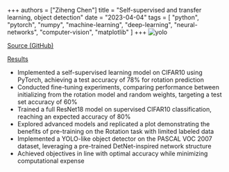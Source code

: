 +++
authors = ["Ziheng Chen"]
title = "Self-supervised and transfer learning, object detection"
date = "2023-04-04"
tags = [
    "python", "pytorch", "numpy", "machine-learning", "deep-learning", "neural-networks", "computer-vision",
    "matplotlib"
]
+++
![yolo](/images/projects/cs444-mp3.png#center)


[Source (GitHub)](https://github.com/zihengjackchen/CS444-Deep-Learning/tree/main/assignment3%20-%20Self-supervised%20and%20transfer%20learning%2C%20object%20detection)

[Results](https://github.com/zihengjackchen/CS444-Deep-Learning/blob/main/assignment3%20-%20Self-supervised%20and%20transfer%20learning%2C%20object%20detection/zihengc2_yutongz7_mp3_report.pdf)

- Implemented a self-supervised learning model on CIFAR10 using PyTorch, achieving a test accuracy of 78% for rotation prediction
- Conducted fine-tuning experiments, comparing performance between initializing from the rotation model and random weights, targeting a test set accuracy of 60%
- Trained a full ResNet18 model on supervised CIFAR10 classification, reaching an expected accuracy of 80%
- Explored advanced models and replicated a plot demonstrating the benefits of pre-training on the Rotation task with limited labeled data
- Implemented a YOLO-like object detector on the PASCAL VOC 2007 dataset, leveraging a pre-trained DetNet-inspired network structure
- Achieved objectives in line with optimal accuracy while minimizing computational expense
